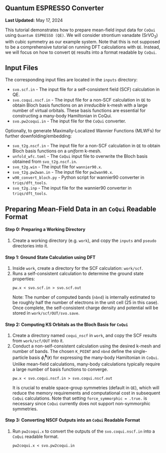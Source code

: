 Quantum ESPRESSO Converter
-----------------------------------------------

**Last Updated:** May 17, 2024

This tutorial demonstrates how to prepare mean-field input data for `CoQui`
using `Quantum ESPRESSO (QE)`. We will consider strontium vanadate (SrVO$`_{3}`$)
with cubic symmetry as our example system.
Note that this is not supposed to be a comprehensive tutorial on running DFT
calculations with `QE`. Instead, we will focus on how to convert `QE` results into
a format readable by `CoQui`.


## Input Files
The corresponding input files are located in the `inputs` directory:
- `svo.scf.in` - The input file for a self-consistent field (SCF) calculation in QE.
- `svo.coqui.nscf.in` - The input file for a non-SCF calculation in `QE` to obtain
  Bloch basis functions on an *irreducible* k-mesh with a large number of virtual
  orbitals. These basis functions are essential for constructing a many-body Hamiltonian
  in CoQui.
- `svo.pw2coqui.in` - The input file for the `CoQui` converter.

Optionally, to generate Maximally-Localized Wannier Functions (MLWFs) for further 
downfolding/embedding:
- `svo_t2g.nscf.in` - The input file for a non-SCF calculation in `QE` to obtain Bloch basis
  functions on a *uniform* k-mesh.
- `unfold_wfc.toml` - The `CoQui` input file to overwrite the Bloch basis obtained from
  `svo_t2g.nscf.in`.
- `svo_t2g.win` - The input file for `wannier90.x`.
- `svo_t2g.pw2wan.in` - The input file for `pw2wan90.x`.
- `w90_convert_bloch.py` - Python script for wannier90 converter in `triqs/dft_tools`.  
- `svo_t2g.inp` - The input file for the wannier90 converter in `triqs/dft_tools`.

## Preparing Mean-Field Data in an `CoQui` Readable Format
#### Step 0: Preparing a Working Directory
1. Create a working directory (e.g. `work`), and copy the `inputs` and `pseudo`
   directories into it.

#### Step 1: Ground State Calculation using DFT
1. Inside `work`, create a directory for the SCF calculation: `work/scf`.
2. Runs a self-consistent calculation to determine the ground state properties:
   ```shell
   pw.x < svo.scf.in > svo.scf.out 
   ```
   Note: The number of computed bands (`nbnd`) is internally estimated to be roughly
   half the number of electrons in the unit cell (25 in this case). Once complete,
   the self-consistent charge density and potential will be stored in `work/scf/OUT/svo.save`.

#### Step 2: Computing KS Orbitals as the Bloch Basis for `CoQui`
1. Create a directory named `coqui_nscf` in `work`, and copy the SCF results from
   `work/scf/OUT` into it.
2. Conduct a non-self-consistent calculation using the desired k-mesh and number of bands.
   The chosen `K_POINT` and `nbnd` define the single-particle basis $`\phi^\mathbf{k}_i(\mathbf{r})`$
   for expressing the many-body Hamiltonian in `CoQui`. Unlike mean-field calculations, many-body
   calculations typically require a large number of basis functions to converge.
   ```shell
   pw.x < svo.coqui.nscf.in > svo.coqui.nscf.out 
   ```
   It is crucial to enable space-group symmetries (default in `QE`), which will reduce the
   memory requirements and computational cost in subsequent `CoQui` calculations. Note that
   setting `force_symmorphic = .true.` is necessary since `CoQui` currently does not support
   non-symmorphic symmetries.

#### Step 3: Converting NSCF Outputs into an `CoQui` Readable Format
1. Run `pw2coqui.x` to convert the outputs of the `svo.coqui.nscf.in`
   into a `CoQui` readable format.
   ```shell
   pw2coqui.x < svo.pw2coqui.in
   ```
   